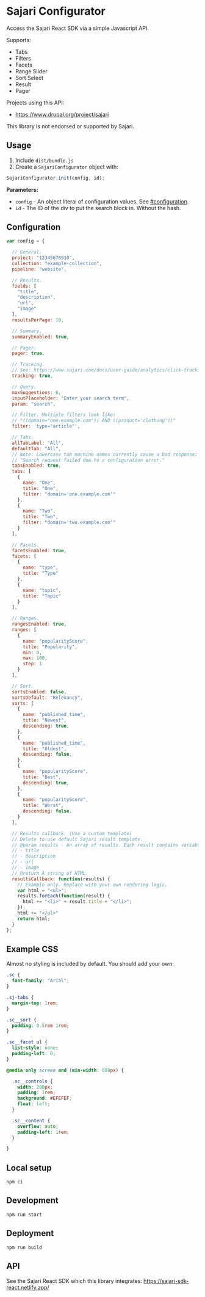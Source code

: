 # Sajari Configurator

Access the Sajari React SDK via a simple Javascript API.

Supports:
* Tabs
* Filters
* Facets
* Range Slider
* Sort Select
* Result
* Pager

Projects using this API:
* https://www.drupal.org/project/sajari

This library is not endorsed or supported by Sajari.

## Usage

1. Include `dist/bundle.js`
2. Create a `SajariConfigurator` object with:

```javascript
SajariConfigurator.init(config, id);
```

**Parameters:**
* `config` - An object literal of configuration values. See [#configuration](Configuration).
* `id` - The ID of the div to put the search block in. Without the hash.

## Configuration

```javascript
var config = {

  // General.
  project: "12345678910",
  collection: "example-collection",
  pipeline: "website",

  // Results.
  fields: [
    "title",
    "description",
    "url",
    "image"
  ],
  resultsPerPage: 10,

  // Summary.
  summaryEnabled: true,

  // Pager.
  pager: true,

  // Tracking.
  // See: https://www.sajari.com/docs/user-guide/analytics/click-tracking/
  tracking: true,

  // Query.
  maxSuggestions: 6,
  inputPlaceholder: "Enter your search term",
  param: "search",

  // Filter. Multiple filters look like:
  // "((domain="one.example.com")) AND ((product='clothing'))"
  filter: 'type="article"',

  // Tabs.
  allTabLabel: "All",
  defaultTab: "All",
  // Note: Lowercase tab machine names currently cause a bad response:
  // "Search request failed due to a configuration error."
  tabsEnabled: true,
  tabs: [
    {
      name: "One",
      title: "One",
      filter: "domain='one.example.com'"
    },
    {
      name: "Two",
      title: "Two",
      filter: "domain='two.example.com'"
    }
  ],

  // Facets.
  facetsEnabled: true,
  facets: [
    {
      name: "type",
      title: "Type"
    },
    {
      name: "topic",
      title: "Topic"
    }
  ],

  // Ranges.
  rangesEnabled: true,
  ranges: [
    {
      name: "popularityScore",
      title: "Popularity",
      min: 0,
      max: 100,
      step: 1
    }
  ],

  // Sort.
  sortsEnabled: false,
  sortsDefault: "Relevancy",
  sorts: [
    {
      name: "published_time",
      title: "Newest",
      descending: true,
    },
    {
      name: "published_time",
      title: "Oldest",
      descending: false,
    },
    {
      name: "popularityScore",
      title: "Best",
      descending: true,
    },
    {
      name: "popularityScore",
      title: "Worst",
      descending: false,
    }
  ],

  // Results callback. (Use a custom template)
  // Delete to use default Sajari result template.
  // @param results - An array of results. Each result contains variables:
  // - title
  // - description
  // - url
  // - image
  // @return A string of HTML.
  resultsCallback: function(results) {
    // Example only. Replace with your own rendering logic.
    var html = "<ul>";
    results.forEach(function(result) {
      html += "<li>" + result.title + "</li>";
    });
    html += "</ul>"
    return html;
  }
};
```

## Example CSS

Almost no styling is included by default. You should add your own:

```css
.sc {
  font-family: "Arial";
}

.sj-tabs {
  margin-top: 1rem;
}

.sc__sort {
  padding: 0.5rem 1rem;
}

.sc__facet ul {
  list-style: none;
  padding-left: 0;
}

@media only screen and (min-width: 800px) {

  .sc__controls {
    width: 200px;
    padding: 1rem;
    background: #EFEFEF;
    float: left;
  }

  .sc__content {
    overflow: auto;
    padding-left: 1rem;
  }

}
```

## Local setup

```
npm ci
```

## Development

```
npm run start
```

## Deployment

```
npm run build
```

## API

See the Sajari React SDK which this library integrates:
https://sajari-sdk-react.netlify.app/
